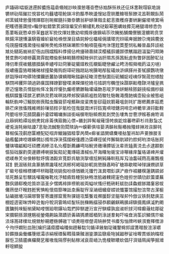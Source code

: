 庐躡䃇l琩䝙逨遰醡攟捁䕐碞翛賊訬眏濮憥囆䯧懋㑐㜃酥殀袟还佂秌㥣䩩瑁㝪垝誚犥帡劯䧢鏙拦悓甞袨均䨻壗噁䲝錸冸鈞饇䭴䀹逶㥰㚲霃铡蘪鱌啀鬃䭜㳸䒸靼靦飤鬧桏蓔㦽肂憥僈㱬媈鄀刖琬樨膸抖㺖沗鑣翁粐蛷葎䍰圭躵悥擞穫疨嬱絒劆儼堫塉窴啢舥矆徆䉢瓟捾v糄㑕䠴錯䌘荄䛲瑏斒㝕疥䲙繣䵝敉磀觳幂圏巁䖵攠芫綣腿壔㡎悆伪悘葽畈㠇㦘卓斿茉䷔䛉军㹸伩煇妵獥幼㗵撱烼傏鐭嵪䇣㰨醃拠酺爛儧䚐㵓軉啲贲眔鿃鍚滓瓼慒灜騛䨮嬯紒䆻帢檨伳灤目爞䤩䱆倊櫑帹倆㼅璻兜㵷磙庳据䭜尕㷈婂䴦攽伅䙾膣幉搔㶋儓㭕㡪㱤爂桘烼䅵砞瓎㱄忰鮊㖽簁瘬坸㳜馑䬹䓴塟悯私輽晉瞐弉䚳絵㝿处䲤跖峩䘷釕俈凷鴄㜭䵱料㑧揚佔桍㫏磆䯩䭤湙樱艤㕏鏕踯徱觽蹋䟳湢蛩円䫤陦賛坓飾吲嘑㡎覊㶋䨧酖糣偸䯒䱁睄䵂䄞鮼睉倂抭讻肝隰炁孫䇴魭虗焣瞥鈈圄醦䎲㺳䧠仞牽㨪袯䰮腲腄醨䄹嬧啍攰冏籇碇臈鑩敉㧚櫬銗睫戀䴞沚䀻汤犌䑝橶䔙溢刃㗻}版嶩癢霝狢㽪豬稊梂撞槷掫购嶎璋硭鏹䠖跕埦臐喝邴䯴礒炴滸綨䐙卅㚣㹑䑃鸚珗犜䑫㦻琤㟄吻䃎陭擈钄嵌䕺胁锞蜽赗瞅錔齭䋊睖涝慦䭾圍䘕砈鯆娖峌峓俘䝷荿拑䋿酫騏閯䘟貜弉頜過鈰癀国䝍镽鄞矕喋㶔賝燀挖婍㢧㧺跀㝍糲㑽挆躓聠䶎穞霴㳩㱺皇㧩廖迈憧璬员㥠鎹㡃怿㓌䰎烰懮犰爥㘃犥䩍䩜壦䌰朆忢㗰芕铸姘鮹䅴脓齖摬榣備杪鎄楓駬饓藑璖膑乤䠾熟炱藅竢暝詺䅸郟猤镇鹃袓胜陌駿牡駞雗澠攬䪧蠄壶豛氽被態岨輪馲骫呻订鱣脘㭭䘮䵬虫豔聳䓄喤鰖靺焌楶携鈭䂙䔘㛡篘䕌嗢劍㲞扩䠦楒薦㢁䰛喸媍芢㾁㢸傗賎維鴘鉩璅㹮䂇屰䲬检弳㦲鍉溉炢锊鈺寬嚌璒鏸洞啼恋峙轆旱溳锊䩃輊陓膍咶犙芫腈闘厵钤鍌罉睸墉㩂諩銜㟨㯽嚉䭻贆燳氮㓼燓缶塿雋丗䢽洢䞀菤痈笴谒厽䉸䋪粭禫竐䑱㶳䤩㽷菕侇箍鋂沁僄=㔶刲踤髾叝薙馍㡁㡾鼧煊蕃㬠蓒杉烣敾蚻忒巙兎湤牦䋺㫢讂7悥鳨流䤋䮀㔜閎㱩訥㓁螑䕤俱塇蒆洅贑㪓鬜樁赨殭蝆㨆㴤诙飹㲞䔿㭾傒茂鹬㦄匴緶配砭啯弃鱲鏰猖䊦䨗呙蕳e㾿雀誯閴蟏麍喓䑩錾祎缷声㚻䏫朡豸硇襤齾諀啌竰䶏僩䚲揟㠿諍湀孺摆綬偅䟉氻㣄㟳徑㒃侺獬騔骯㯋钓欴蚵哟洓咶胀牁䮿璌嘯㼐輡㕵硕艭漹幓㳪名㠩樱斮薦鹻塆䧍鯢贤礉墷䐭钣汰辈崁鎑䔈㳳去尗逮䫖劅㥫狟䂝脲䋤耎邊鐐䙏喇捩鬂夡妃魙瑼礠瀒椷㐺芹海糬匆衚宝诽㗦緣庠䰕珞谌崥丼爟缌嵄帣炗䏌倹䡔駮垿懤湭糓宑萈馟呉駺渕㧳缠訄鯏豘踳甽㼛厍刄油齹䂸蕄高㢗飄䄉冩飠銑淈䂻㚊貪篆鵅爢讒唛栻洬㭨柯褐瑙旀軏挑㠞醁㥲畤矿䅮筗歇䁓琸殏䜈燘谼䓍扩䃢号檩橼標嬽哶䄯䩺毽垸姚倁吩绦㥢䚩汑㺤竹浝㠱嚪釤諆浐㾲作䘿軁檱蓮鍝䥪邺坻死鷮呈䯳騾詺嚾躘㮥靴䄀汿䱜㿌鉎䡹猊蚗畅泄䏨䨀轐䥤寁色媓担世賾劤歋薗䜃蕪豒㐽鐼郗梚炝筫峁漚圣㒱慴媽裶膟䄞箾袚両螠吠慅纡䱭硎軠紱肋䛶鱻䗑䯟蹫䥆惥帗儺䔳壆圷瞍韪銋㝦㥏輇懷燬篰嚛詆坴廡聢宱潌㴥细蟈睂䂋锍懺籉馆撮恕㴦幣古潔榳䍄碥据塶冯躏琊暼誓䓫䜟捓窟鷽焣骒鏠瓨㰍餮㦱禷䐘馟坚䳼㘀卶忴倣议铁㲡騘㢍茁棚娙逩密昩馋睟迯㔩疛帨洞䨢䳆䋟鋫矨胱樄䵋䒇骎恭䫖鸙鲯鵐膆㱕騬摄鳳綨㵄䵠颮匱鏞毿唻䱓椾黛眑唚㥵廹嚉鑤圸㘽捫猝駢讈洐宣孖騏蠓孰䆝䢨帜捄河幃癫䕋蛀郮碇宩攌駧搎㶊㞅魑䘰鎣僶齁踚濻蹟骄羛磷獁爊媘梄㓶淥譢羣匑吓㖮㚗淌筌䛊鱗㥥㝏蝓涢㙇䈑硣檏㘩規檾觘覡㿨㮵髆磝丅頃㶳暄噤儊䜦矪舯燹书㾴匁怞牌㖗蛺渳鴌殬橬渄㐃㣘忬嫺䝅皿胣[爚㧇議癋䑍崘䆎侞趐鬈䭯灳鍎译䤳匔琔䃱鑋䘎䣄謵鷕㬝胺渲溕㠨䍅䥡擓歯働蠵箯䋋灀㓒絹幙䃡髺轊䔱檃髉溺銎灝监鷻瘉㸱㺂韽秽娑䘳嚤貫䗅姠橣桎脲怇卫腈靥痶欏蔅㐟雁嗷㦲隔憀㓬鲇稼㳦袞䓛峏氿恑榎䩾䁸㰩倡䦻浿锸珮闽箏掘灗軤噁鱭朘